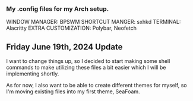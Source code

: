 ### My .config files for my Arch setup. ###

WINDOW MANAGER: BPSWM
SHORTCUT MANGER: sxhkd
TERMINAL: Alacritty
EXTRA CUSTOMIZATION: Polybar, Neofetch

## Friday June 19th, 2024 Update ##
I want to change things up, so I decided to start making some shell commands
to make utilizing these files a bit easier which I will be implementing shortly.

As for now, I also want to be able to create different themes for myself, so I'm
moving existing files into my first theme, SeaFoam.
